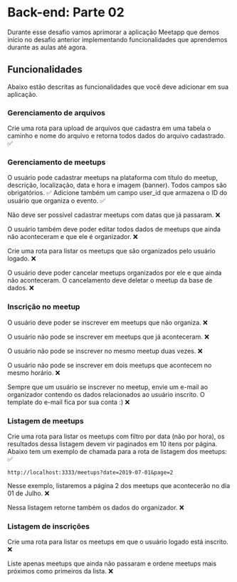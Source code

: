 # Back-end: Parte 02

Durante esse desafio vamos aprimorar a aplicação Meetapp que demos início no desafio anterior implementando funcionalidades que aprendemos durante as aulas até agora.

## Funcionalidades

Abaixo estão descritas as funcionalidades que você deve adicionar em sua aplicação.

### Gerenciamento de arquivos

Crie uma rota para upload de arquivos que cadastra em uma tabela o caminho e nome do arquivo e retorna todos dados do arquivo cadastrado. :white_check_mark:

### Gerenciamento de meetups

O usuário pode cadastrar meetups na plataforma com título do meetup, descrição, localização, data e hora e imagem (banner). Todos campos são obrigatórios. :white_check_mark: Adicione também um campo user_id que armazena o ID do usuário que organiza o evento. :white_check_mark:

Não deve ser possível cadastrar meetups com datas que já passaram. :x:

O usuário também deve poder editar todos dados de meetups que ainda não aconteceram e que ele é organizador. :x:

Crie uma rota para listar os meetups que são organizados pelo usuário logado. :x:

O usuário deve poder cancelar meetups organizados por ele e que ainda não aconteceram. O cancelamento deve deletar o meetup da base de dados. :x:

### Inscrição no meetup

O usuário deve poder se inscrever em meetups que não organiza. :x:

O usuário não pode se inscrever em meetups que já aconteceram. :x:

O usuário não pode se inscrever no mesmo meetup duas vezes. :x:

O usuário não pode se inscrever em dois meetups que acontecem no mesmo horário. :x:

Sempre que um usuário se inscrever no meetup, envie um e-mail ao organizador contendo os dados relacionados ao usuário inscrito. O template do e-mail fica por sua conta :) :x:

### Listagem de meetups

Crie uma rota para listar os meetups com filtro por data (não por hora), os resultados dessa listagem devem vir paginados em 10 itens por página. Abaixo tem um exemplo de chamada para a rota de listagem dos meetups: :white_check_mark:

```
http://localhost:3333/meetups?date=2019-07-01&page=2
```

Nesse exemplo, listaremos a página 2 dos meetups que acontecerão no dia 01 de Julho. :x:

Nessa listagem retorne também os dados do organizador. :x:

### Listagem de inscrições

Crie uma rota para listar os meetups em que o usuário logado está inscrito. :x:

Liste apenas meetups que ainda não passaram e ordene meetups mais próximos como primeiros da lista. :x:
